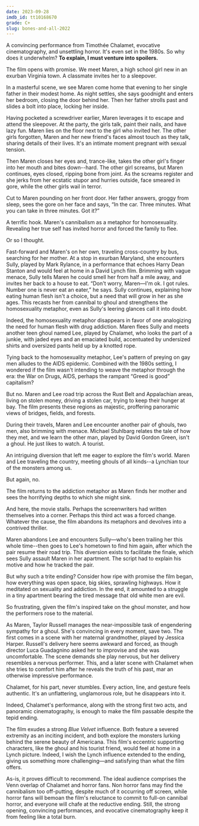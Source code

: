```yaml
---
date: 2023-09-28
imdb_id: tt10168670
grade: C+
slug: bones-and-all-2022
---
```


A convincing performance from Timothée Chalamet, evocative cinematography, and unsettling horror. It's even set in the 1980s. So why does it underwhelm? **To explain, I must venture into spoilers.**

<!-- end -->

The film opens with promise. We meet Maren, a high school girl new in an exurban Virginia town. A classmate invites her to a sleepover.

In a masterful scene, we see Maren come home that evening to her single father in their modest home. As night settles, she says goodnight and enters her bedroom, closing the door behind her. Then her father strolls past and slides a bolt into place, locking her inside.

Having pocketed a screwdriver earlier, Maren leverages it to escape and attend the sleepover. At the party, the girls talk, paint their nails, and have lazy fun. Maren lies on the floor next to the girl who invited her. The other girls forgotten, Maren and her new friend's faces almost touch as they talk, sharing details of their lives. It's an intimate moment pregnant with sexual tension.

Then Maren closes her eyes and, trance-like, takes the other girl's finger into her mouth and bites down--hard. The other girl screams, but Maren continues, eyes closed, ripping bone from joint. As the screams register and she jerks from her ecstatic stupor and hurries outside, face smeared in gore, while the other girls wail in terror.

Cut to Maren pounding on her front door. Her father answers, groggy from sleep, sees the gore on her face and says, “In the car. Three minutes. What you can take in three minutes. Got it?”

A terrific hook. Maren's cannibalism as a metaphor for homosexuality. Revealing her true self has invited horror and forced the family to flee.

Or so I thought.

Fast-forward and Maren's on her own, traveling cross-country by bus, searching for her mother. At a stop in exurban Maryland, she encounters Sully, played by Mark Rylance, in a performance that echoes Harry Dean Stanton and would feel at home in a David Lynch film. Brimming with vague menace, Sully tells Maren he could smell her from half a mile away, and invites her back to a house to eat. “Don't worry, Maren—I'm ok. I got rules. Number one is never eat an eater,” he says. Sully continues, explaining how eating human flesh isn't a choice, but a need that will grow in her as she ages. This recasts her from cannibal to ghoul and strengthens the homosexuality metaphor, even as Sully's leering glances call it into doubt.

Indeed, the homosexuality metaphor disappears in favor of one analogizing the need for human flesh with drug addiction. Maren flees Sully and meets another teen ghoul named Lee, played by Chalamet, who looks the part of a junkie, with jaded eyes and an emaciated build, accentuated by undersized shirts and oversized pants held up by a knotted rope.

Tying back to the homosexuality metaphor, Lee's pattern of preying on gay men alludes to the AIDS epidemic. Combined with the 1980s setting, I wondered if the film wasn't intending to weave the metaphor through the era: the War on Drugs, AIDS, perhaps the rampant “Greed is good” capitalism?

But no. Maren and Lee road trip across the Rust Belt and Appalachian areas, living on stolen money, driving a stolen car, trying to keep their hunger at bay. The film presents these regions as majestic, proffering panoramic views of bridges, fields, and forests.

During their travels, Maren and Lee encounter another pair of ghouls, two men, also brimming with menace. Michael Stuhlbarg relates the tale of how they met, and we learn the other man, played by David Gordon Green, isn't a ghoul. He just likes to watch. A tourist.

An intriguing diversion that left me eager to explore the film's world. Maren and Lee traveling the country, meeting ghouls of all kinds--a Lynchian tour of the monsters among us.

But again, no.

The film returns to the addiction metaphor as Maren finds her mother and sees the horrifying depths to which she might sink.

And here, the movie stalls. Perhaps the screenwriters had written themselves into a corner. Perhaps this third act was a forced change. Whatever the cause, the film abandons its metaphors and devolves into a contrived thriller.

Maren abandons Lee and encounters Sully—who's been trailing her this whole time--then goes to Lee's hometown to find him again, after which the pair resume their road trip. This diversion exists to facilitate the finale, which sees Sully assault Maren in her apartment. The script had to explain his motive and how he tracked the pair.

But why such a trite ending? Consider how ripe with promise the film began, how everything was open space, big skies, sprawling highways. How it meditated on sexuality and addiction. In the end, it amounted to a struggle in a tiny apartment bearing the tired message that old white men are evil.

So frustrating, given the film's inspired take on the ghoul monster, and how the performers rose to the material.

As Maren, Taylor Russell manages the near-impossible task of engendering sympathy for a ghoul. She's convincing in every moment, save two. The first comes in a scene with her maternal grandmother, played by Jessica Harper. Russell's delivery here seems awkward and forced, as though director Luca Guadagnino asked her to improvise and she was uncomfortable. The scene demands she play nervous, but her delivery resembles a nervous performer. This, and a later scene with Chalamet when she tries to comfort him after he reveals the truth of his past, mar an otherwise impressive performance.

Chalamet, for his part, never stumbles. Every action, line, and gesture feels authentic. It's an unflattering, unglamorous role, but he disappears into it.

Indeed, Chalamet's performance, along with the strong first two acts, and panoramic cinematography, is enough to make the film passable despite the tepid ending.

The film exudes a strong <span data-imdb-id="tt0090756">_Blue Velvet_</span> influence. Both feature a severed extremity as an inciting incident, and both explore the monsters lurking behind the serene beauty of Americana. This film's eccentric supporting characters, like the ghoul and his tourist friend, would feel at home in a Lynch picture. Indeed, I wish the Lynch influence extended to the ending, giving us something more challenging—and satisfying than what the film offers.

As-is, it proves difficult to recommend. The ideal audience comprises the Venn overlap of Chalamet and horror fans. Non horror fans may find the cannibalism too off-putting, despite much of it occurring off screen, while horror fans will bemoan the film's reluctance to commit to full-on cannibal horror, and everyone will chafe at the reductive ending. Still, the strong opening, convincing performances, and evocative cinematography keep it from feeling like a total burn.
